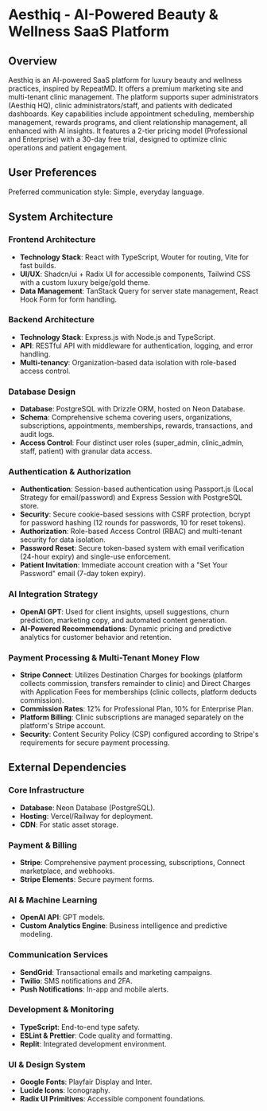 # Aesthiq - AI-Powered Beauty & Wellness SaaS Platform

## Overview
Aesthiq is an AI-powered SaaS platform for luxury beauty and wellness practices, inspired by RepeatMD. It offers a premium marketing site and multi-tenant clinic management. The platform supports super administrators (Aesthiq HQ), clinic administrators/staff, and patients with dedicated dashboards. Key capabilities include appointment scheduling, membership management, rewards programs, and client relationship management, all enhanced with AI insights. It features a 2-tier pricing model (Professional and Enterprise) with a 30-day free trial, designed to optimize clinic operations and patient engagement.

## User Preferences
Preferred communication style: Simple, everyday language.

## System Architecture

### Frontend Architecture
- **Technology Stack**: React with TypeScript, Wouter for routing, Vite for fast builds.
- **UI/UX**: Shadcn/ui + Radix UI for accessible components, Tailwind CSS with a custom luxury beige/gold theme.
- **Data Management**: TanStack Query for server state management, React Hook Form for form handling.

### Backend Architecture
- **Technology Stack**: Express.js with Node.js and TypeScript.
- **API**: RESTful API with middleware for authentication, logging, and error handling.
- **Multi-tenancy**: Organization-based data isolation with role-based access control.

### Database Design
- **Database**: PostgreSQL with Drizzle ORM, hosted on Neon Database.
- **Schema**: Comprehensive schema covering users, organizations, subscriptions, appointments, memberships, rewards, transactions, and audit logs.
- **Access Control**: Four distinct user roles (super_admin, clinic_admin, staff, patient) with granular data access.

### Authentication & Authorization
- **Authentication**: Session-based authentication using Passport.js (Local Strategy for email/password) and Express Session with PostgreSQL store.
- **Security**: Secure cookie-based sessions with CSRF protection, bcrypt for password hashing (12 rounds for passwords, 10 for reset tokens).
- **Authorization**: Role-based Access Control (RBAC) and multi-tenant security for data isolation.
- **Password Reset**: Secure token-based system with email verification (24-hour expiry) and single-use enforcement.
- **Patient Invitation**: Immediate account creation with a "Set Your Password" email (7-day token expiry).

### AI Integration Strategy
- **OpenAI GPT**: Used for client insights, upsell suggestions, churn prediction, marketing copy, and automated content generation.
- **AI-Powered Recommendations**: Dynamic pricing and predictive analytics for customer behavior and retention.

### Payment Processing & Multi-Tenant Money Flow
- **Stripe Connect**: Utilizes Destination Charges for bookings (platform collects commission, transfers remainder to clinic) and Direct Charges with Application Fees for memberships (clinic collects, platform deducts commission).
- **Commission Rates**: 12% for Professional Plan, 10% for Enterprise Plan.
- **Platform Billing**: Clinic subscriptions are managed separately on the platform's Stripe account.
- **Security**: Content Security Policy (CSP) configured according to Stripe's requirements for secure payment processing.

## External Dependencies

### Core Infrastructure
- **Database**: Neon Database (PostgreSQL).
- **Hosting**: Vercel/Railway for deployment.
- **CDN**: For static asset storage.

### Payment & Billing
- **Stripe**: Comprehensive payment processing, subscriptions, Connect marketplace, and webhooks.
- **Stripe Elements**: Secure payment forms.

### AI & Machine Learning
- **OpenAI API**: GPT models.
- **Custom Analytics Engine**: Business intelligence and predictive modeling.

### Communication Services
- **SendGrid**: Transactional emails and marketing campaigns.
- **Twilio**: SMS notifications and 2FA.
- **Push Notifications**: In-app and mobile alerts.

### Development & Monitoring
- **TypeScript**: End-to-end type safety.
- **ESLint & Prettier**: Code quality and formatting.
- **Replit**: Integrated development environment.

### UI & Design System
- **Google Fonts**: Playfair Display and Inter.
- **Lucide Icons**: Iconography.
- **Radix UI Primitives**: Accessible component foundations.